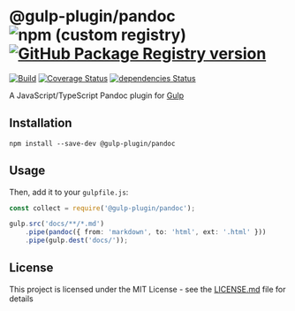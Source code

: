 # @gulp-plugin/pandoc ![npm (custom registry)](https://img.shields.io/npm/v/@gulp-plugin/pandoc?logo=npm) [![GitHub Package Registry version](https://img.shields.io/github/release/gulp-plugin/pandoc.svg?label=gpr&logo=github)](https://github.com/gulp-plugin/pandoc/packages/)

[![Build](https://github.com/gulp-plugin/pandoc/actions/workflows/node.js.yml/badge.svg)](https://github.com/gulp-plugin/pandoc/actions/workflows/node.js.yml)  [![Coverage Status](https://coveralls.io/repos/github/gulp-plugin/pandoc/badge.svg?branch=master)](https://coveralls.io/github/gulp-plugin/pandoc?branch=master) [![dependencies Status](https://david-dm.org/gulp-plugin/pandoc/status.svg)](https://david-dm.org/gulp-plugin/pandoc)

A JavaScript/TypeScript Pandoc plugin for [Gulp](https://github.com/gulpjs/gulp)

## Installation

```shell
npm install --save-dev @gulp-plugin/pandoc
```

## Usage

Then, add it to your `gulpfile.js`:

```typescript
const collect = require('@gulp-plugin/pandoc');

gulp.src('docs/**/*.md')
	.pipe(pandoc({ from: 'markdown', to: 'html', ext: '.html' }))
	.pipe(gulp.dest('docs/'));
```

## License

This project is licensed under the MIT License - see the [LICENSE.md](LICENSE) file for details
